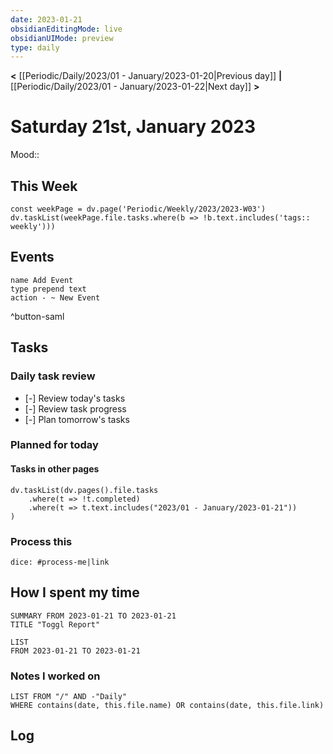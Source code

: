 ```yaml
---
date: 2023-01-21
obsidianEditingMode: live
obsidianUIMode: preview
type: daily
---
```


**<** [[Periodic/Daily/2023/01 - January/2023-01-20|Previous day]] **|** [[Periodic/Daily/2023/01 - January/2023-01-22|Next day]] **>**

# Saturday 21st, January 2023

Mood:: 

## This Week

```dataviewjs
const weekPage = dv.page('Periodic/Weekly/2023/2023-W03')
dv.taskList(weekPage.file.tasks.where(b => !b.text.includes('tags:: weekly')))
```

## Events
```button
name Add Event
type prepend text
action - ~ New Event
```
^button-saml

## Tasks

### Daily task review
- [-] Review today's tasks
- [-] Review task progress
- [-] Plan tomorrow's tasks

### Planned for today

#### Tasks in other pages
```dataviewjs
dv.taskList(dv.pages().file.tasks
	.where(t => !t.completed)
	.where(t => t.text.includes("2023/01 - January/2023-01-21"))
)
```

### Process this
`dice: #process-me|link`

## How I spent my time

```toggl
SUMMARY FROM 2023-01-21 TO 2023-01-21
TITLE "Toggl Report"
```

```toggl
LIST
FROM 2023-01-21 TO 2023-01-21
```

### Notes I worked on

```dataview
LIST FROM "/" AND -"Daily"
WHERE contains(date, this.file.name) OR contains(date, this.file.link)
```

## Log
